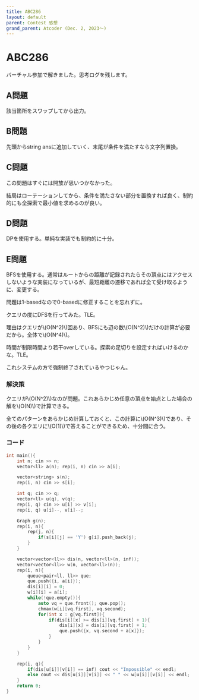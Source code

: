 ```yaml
---
title: ABC286
layout: default
parent: Contest 感想
grand_parent: Atcoder (Dec. 2, 2023〜)
---
```


<script type="text/javascript" id="MathJax-script" async src="https://cdn.jsdelivr.net/npm/mathjax@3/es5/tex-chtml.js"></script>

# ABC286

バーチャル参加で解きました。思考ログを残します。

## A問題

該当箇所をスワップしてから出力。

## B問題

先頭からstring ansに追加していく、末尾が条件を満たすなら文字列置換。

## C問題

この問題はすぐには開放が思いつかなかった。

結局はローテーションしてから、条件を満たさない部分を置換すれば良く、制約的にも全探索で最小値を求めるのが良い。

## D問題

DPを使用する。単純な実装でも制約的に十分。

## E問題

BFSを使用する。通常はルートからの距離が記録されたらその頂点にはアクセスしないような実装になっているが、最短距離の遷移であれば全て受け取るように、変更する。

問題は1-basedなので0-basedに修正することを忘れずに。

クエリの度にDFSを行ってみた。TLE。

理由はクエリが\\(O(N^2)\\)回あり、BFSにも辺の数\\(O(N^2)\\)だけの計算が必要だから。全体で\\(O(N^4)\\)。

時間が制限時間より若干overしている。探索の足切りを設定すればいけるのかな。TLE。

これシステムの方で強制終了されているやつじゃん。

### 解決策

クエリが\\(O(N^2)\\)なのが問題。これあらかじめ任意の頂点を始点とした場合の解を\\(O(N)\\)で計算できる。

全てのパターンをあらかじめ計算しておくと、この計算に\\(O(N^3)\\)であり、その後の各クエリに\\(O(1)\\)で答えることができるため、十分間に合う。

### コード

```cpp
int main(){
    int n; cin >> n;
    vector<ll> a(n); rep(i, n) cin >> a[i];

    vector<string> s(n);
    rep(i, n) cin >> s[i];

    int q; cin >> q;
    vector<ll> u(q), v(q);
    rep(i, q) cin >> u[i] >> v[i];
    rep(i, q) u[i]--, v[i]--;

    Graph g(n);
    rep(i, n){
        rep(j, n){
            if(s[i][j] == 'Y') g[i].push_back(j);
        }
    }

    vector<vector<ll>> dis(n, vector<ll>(n, inf));
    vector<vector<ll>> w(n, vector<ll>(n));
    rep(i, n){
        queue<pair<ll, ll>> que;
        que.push({i, a[i]});
        dis[i][i] = 0;
        w[i][i] = a[i];
        while(!que.empty()){
            auto vq = que.front(); que.pop();
            chmax(w[i][vq.first], vq.second);
            for(int x : g[vq.first]){
                if(dis[i][x] >= dis[i][vq.first] + 1){
                    dis[i][x] = dis[i][vq.first] + 1;
                    que.push({x, vq.second + a[x]});
                }
            }
        }
    }

    rep(i, q){
        if(dis[u[i]][v[i]] == inf) cout << "Impossible" << endl;
        else cout << dis[u[i]][v[i]] << " " << w[u[i]][v[i]] << endl;
    }
    return 0;
}
```